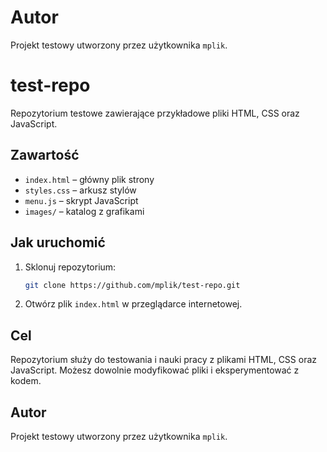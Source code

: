 # Autor

Projekt testowy utworzony przez użytkownika `mplik`.


# test-repo


Repozytorium testowe zawierające przykładowe pliki HTML, CSS oraz JavaScript.

## Zawartość

- `index.html` – główny plik strony
- `styles.css` – arkusz stylów
- `menu.js` – skrypt JavaScript
- `images/` – katalog z grafikami

## Jak uruchomić

1. Sklonuj repozytorium:
	```bash
	git clone https://github.com/mplik/test-repo.git
	```
2. Otwórz plik `index.html` w przeglądarce internetowej.

## Cel

Repozytorium służy do testowania i nauki pracy z plikami HTML, CSS oraz JavaScript. Możesz dowolnie modyfikować pliki i eksperymentować z kodem.

## Autor

Projekt testowy utworzony przez użytkownika `mplik`.
